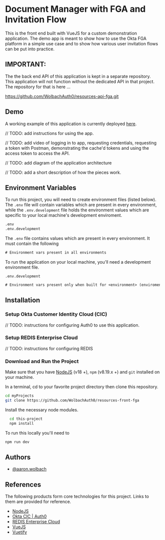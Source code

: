 
# Document Manager with FGA and Invitation Flow

This is the front end built with VueJS for a custom demonstration application. The demo app is meant to show how
to use the Okta FGA platform in a simple use case and to show how various user invitation flows can be put into
practice.

## IMPORTANT:

The the back end API of this application is kept in a separate repository. This application will not function without
the dedicated API in that project. The repository for that is here ...

https://github.com/WolbachAuth0/resources-api-fga.git


## Demo

A working example of this application is currently deployed [here](https://cic-external-api.herokuapp.com/).

// TODO: add instructions for using the app.

// TODO: add video of logging in to app, requesting credentials, requesting a token with Postman, demonstrating the cache'd tokens and using the access token to access the API.

// TODO: add diagram of the application architecture

// TODO: add a short description of how the pieces work.


## Environment Variables

To run this project, you will need to create environment files (listed below). The `.env` file will contain variables which are present in every environment, while the `.env.development` file holds the environment values which are specific to your local machine's development enviroment. 

```txt
.env
.env.development
```

The `.env` file contains values which are present in every environment. It must contain the following 

```txt
# Environment vars present in all environments
```

To run the application on your local machine, you'll need a development environment file. 

`.env.development`
```txt
# Environment vars present only when built for <environment> (enviroment = development or production)

```

## Installation

### Setup Okta Customer Identity Cloud (CIC)

// TODO: instructions for configuring Auth0 to use this application.

### Setup REDIS Enterprise Cloud

// TODO: instructions for configuring REDIS

### Download and Run the Project

Make sure that you have [NodeJS](https://nodejs.org/en) (v18 +), `npm` (v8.19.x +) and `git` installed on your machine.

In a terminal, cd to your favorite project directory then clone this repository. 

```bash
cd myProjects
git clone https://github.com/WolbachAuth0/resources-front-fga
```

Install the necessary node modules.

```bash
  cd this-project
  npm install
```

To run this locally you'll need to 

```bash
npm run dev
```

## Authors

- [@aaron.wolbach](https://www.github.com/WolbachAuth0)

## References

The following products form core technologies for this project. Links to them are provided for reference.

- [NodeJS](https://nodejs.org/en)
- [Okta CIC | Auth0](https://auth0.com)
- [REDIS Enterprise Cloud](https://redis.com/try-free/)
- [VueJS](https://vuejs.org/)
- [Vuetify](https://vuetifyjs.com/en/)
